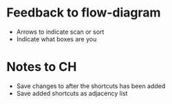 # Feedback to flow-diagram
* Arrows to indicate scan or sort
* Indicate what boxes are you 

# Notes to CH
* Save changes to after the shortcuts has been added
* Save added shortcuts as adjacency list
